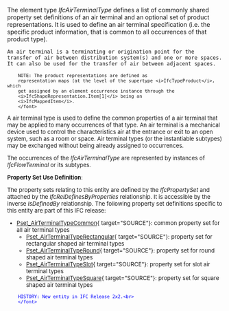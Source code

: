 ﻿The element type _IfcAirTerminalType_ defines a list of commonly shared property set definitions of an air terminal and an optional set of product representations. It is used to define an air terminal specification (i.e. the specific product information, that is common to all occurrences of that product type).

 
	 
	An air terminal is a terminating or origination point for the
    transfer of air between distribution system(s) and one or more spaces.
    It can also be used for the transfer of air between adjacent spaces.

	
> <font size="-1">
		NOTE: The product representations are defined as
		representation maps (at the level of the supertype <i>IfcTypeProduct</i>, which
		get assigned by an element occurrence instance through the
		<i>IfcShapeRepresentation.Item[1]</i> being an
		<i>IfcMappedItem</i>.
    	</font>

A air terminal type is used to define the common properties of a air terminal that may be applied to many occurrences of that type. An air terminal is a mechanical device used to control the characteristics air at the entrance or exit to an open system, such as a room or space. Air terminal types (or the instantiable subtypes) may be exchanged without being already assigned to occurrences.

The occurrences of the _IfcAirTerminalType_ are represented by instances of _IfcFlowTerminal_ or its subtypes.

****Property Set Use Definition****:

The property sets relating to this entity are defined by the _IfcPropertySet_ and attached by the _IfcRelDefinesByProperties_ relationship. It is accessible by the inverse _IsDefinedBy_ relationship. The following property set definitions specific to this entity are part of this IFC release:

* [Pset_AirTerminalTypeCommon](../../psd/IfcHvacDomain/Pset_AirTerminalTypeCommon.xml){ target="SOURCE"}: common property set for all air terminal types 
    * [Pset_AirTerminalTypeRectangular](../../psd/IfcHvacDomain/Pset_AirTerminalTypeRectangular.xml){ target="SOURCE"}: property set for rectangular shaped air terminal types 
    * [Pset_AirTerminalTypeRound](../../psd/IfcHvacDomain/Pset_AirTerminalTypeRound.xml){ target="SOURCE"}: property set for round shaped air terminal types 
    * [Pset_AirTerminalTypeSlot](../../psd/IfcHvacDomain/Pset_AirTerminalTypeSlot.xml){ target="SOURCE"}: property set for slot air terminal types 
    * [Pset_AirTerminalTypeSquare](../../psd/IfcHvacDomain/Pset_AirTerminalTypeSquare.xml){ target="SOURCE"}: property set for square shaped air terminal types 

> <font color="#0000ff" size="-1">
    	HISTORY: New entity in IFC Release 2x2.<br>
    	</font>
